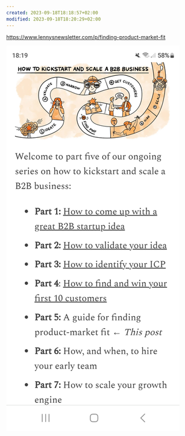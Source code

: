 ```yaml
---
created: 2023-09-18T18:18:57+02:00
modified: 2023-09-18T18:20:29+02:00
---
```


https://www.lennysnewsletter.com/p/finding-product-market-fit

![Image](./6217a9ac910c33130910a2986d861717.jpg)
